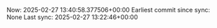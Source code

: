Now: 2025-02-27 13:40:58.377506+00:00 Earliest commit since sync: None Last sync: 2025-02-27 13:22:46+00:00
